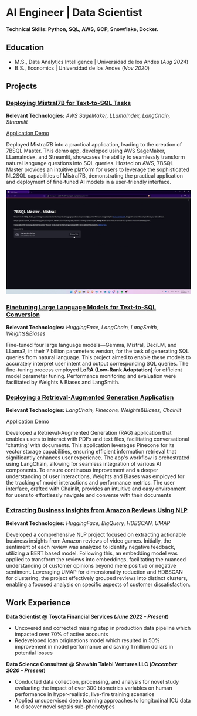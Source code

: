 #  AI Engineer | Data Scientist

#### Technical Skills: Python, SQL, AWS, GCP, Snowflake, Docker.

## Education							       		
- M.S., Data Analytics Intelligence	| Universidad de los Andes (_Aug 2024_)	 			        		
- B.S., Economics | Universidad de los Andes (_Nov 2020_)

## Projects
### [Deploying Mistral7B for Text-to-SQL Tasks](https://github.com/jjovalle99/7b-SQLMasterApp)
**Relevant Technologies:** *AWS SageMaker, LLamaIndex, LangChain, Streamlit*

[Application Demo](http://ec2-3-91-221-46.compute-1.amazonaws.com:7860/)

Deployed Mistral7B into a practical application, leading to the creation of 7BSQL Master. This demo app, developed using AWS SageMaker, LLamaIndex, and Streamlit, showcases the ability to seamlessly transform natural language questions into SQL queries. Hosted on AWS, 7BSQL Master provides an intuitive platform for users to leverage the sophisticated NL2SQL capabilities of Mistral7B, demonstrating the practical application and deployment of fine-tuned AI models in a user-friendly interface.

![app](/assets/7bsqlmaster.gif)

### [Finetuning Large Language Models for Text-to-SQL Conversion](https://github.com/jjovalle99/7b-SQLMaster-FineTune)
**Relevant Technologies:** *HuggingFace, LangChain, LangSmith, Weights&Biases*

Fine-tuned four large language models—Gemma, Mistral, DeciLM, and LLama2, in their 7 billion parameters version, for the task of generating SQL queries from natural language. This project aimed to enable these models to accurately interpret user intent and output corresponding SQL queries. The fine-tuning process employed **LoRA (Low-Rank Adaptation)** for efficient model parameter tuning. Performance monitoring and evaluation were facilitated by Weights & Biases and LangSmith.

### [Deploying a Retrieval-Augmented Generation Application](https://github.com/jjovalle99/DocuQuery2)
**Relevant Technologies:** *LangChain, Pinecone, Weights&Biases, Chainlit*

[Application Demo](https://huggingface.co/spaces/jjovalle99/DocuQuery2)

Developed a Retrieval-Augmented Generation (RAG) application that enables users to interact with PDFs and text files, facilitating conversational 'chatting' with documents. This application leverages Pinecone for its vector storage capabilities, ensuring efficient information retrieval that significantly enhances user experience. The app's workflow is orchestrated using LangChain, allowing for seamless integration of various AI components. To ensure continuous improvement and a deeper understanding of user interactions, Weights and Biases was employed for the tracking of model interactions and performance metrics. The user interface, crafted with Chainlit, provides an intuitive and easy environment for users to effortlessly navigate and converse with their documents

### [Extracting Business Insights from Amazon Reviews Using NLP]()
**Relevant Technologies:** *HuggingFace, BigQuery, HDBSCAN, UMAP*

Developed a comprehensive NLP project focused on extracting actionable business insights from Amazon reviews of video games. Initially, the sentiment of each review was analyzed to identify negative feedback, utilizing a BERT based model. Following this, an embedding model was applied to transform the reviews into embeddings, facilitating the nuanced understanding of customer opinions beyond mere positive or negative sentiment. Leveraging UMAP for dimensionality reduction and HDBSCAN for clustering, the project effectively grouped reviews into distinct clusters, enabling a focused analysis on specific aspects of customer dissatisfaction. 


## Work Experience
**Data Scientist @ Toyota Financial Services (_June 2022 - Present_)**
- Uncovered and corrected missing step in production data pipeline which impacted over 70% of active accounts
- Redeveloped loan originations model which resulted in 50% improvement in model performance and saving 1 million dollars in potential losses

**Data Science Consultant @ Shawhin Talebi Ventures LLC (_December 2020 - Present_)**
- Conducted data collection, processing, and analysis for novel study evaluating the impact of over 300 biometrics variables on human performance in hyper-realistic, live-fire training scenarios
- Applied unsupervised deep learning approaches to longitudinal ICU data to discover novel sepsis sub-phenotypes
